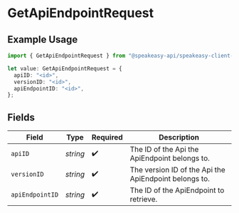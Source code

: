 # GetApiEndpointRequest

## Example Usage

```typescript
import { GetApiEndpointRequest } from "@speakeasy-api/speakeasy-client-sdk-typescript/sdk/models/operations";

let value: GetApiEndpointRequest = {
  apiID: "<id>",
  versionID: "<id>",
  apiEndpointID: "<id>",
};
```

## Fields

| Field                                                 | Type                                                  | Required                                              | Description                                           |
| ----------------------------------------------------- | ----------------------------------------------------- | ----------------------------------------------------- | ----------------------------------------------------- |
| `apiID`                                               | *string*                                              | :heavy_check_mark:                                    | The ID of the Api the ApiEndpoint belongs to.         |
| `versionID`                                           | *string*                                              | :heavy_check_mark:                                    | The version ID of the Api the ApiEndpoint belongs to. |
| `apiEndpointID`                                       | *string*                                              | :heavy_check_mark:                                    | The ID of the ApiEndpoint to retrieve.                |